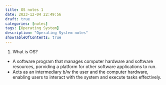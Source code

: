 ```yaml
---
title: OS notes 1
date: 2023-12-04 22:49:56
draft: true
categories: [notes]
tags: [Operating System]
description: "Operating System notes"
showTableOfContents: true
---
```

1. What is OS?
* A software program that manages computer hardware and software resources, porviding a platform for other software applications to run.
* Acts as an intermediary b/w the user and the computer hardware, enabling users to interact with the system and execute tasks effectively.

